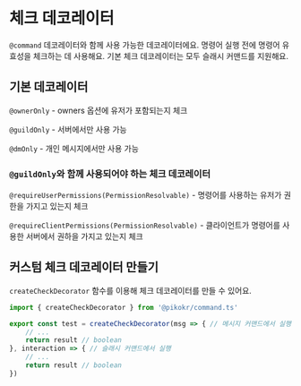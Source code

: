# 체크 데코레이터

`@command` 데코레이터와 함께 사용 가능한 데코레이터에요. 명령어 실행 전에 명령어 유효성을 체크하는 데 사용해요. 기본 체크 데코레이터는 모두 슬래시 커맨드를 지원해요.

## 기본 데코레이터

`@ownerOnly` - owners 옵션에 유저가 포함되는지 체크

`@guildOnly` - 서버에서만 사용 가능

`@dmOnly` - 개인 메시지에서만 사용 가능

### `@guildOnly`와 함께 사용되어야 하는 체크 데코레이터

`@requireUserPermissions(PermissionResolvable)` - 명령어를 사용하는 유저가 권한을 가지고 있는지 체크

`@requireClientPermissions(PermissionResolvable)` - 클라이언트가 명령어를 사용한 서버에서 권하을 가지고 있는지 체크


## 커스텀 체크 데코레이터 만들기

`createCheckDecorator` 함수를 이용해 체크 데코레이터를 만들 수 있어요.

```ts
import { createCheckDecorator } from '@pikokr/command.ts'

export const test = createCheckDecorator(msg => { // 메시지 커맨드에서 실행
    // ...
    return result // boolean
}, interaction => { // 슬래시 커맨드에서 실행
    // ...
    return result // boolean
})
```
